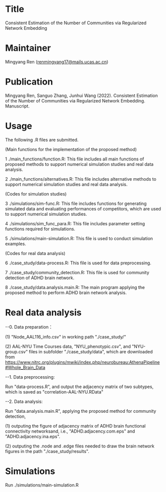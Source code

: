 # Title
Consistent Estimation of the Number of Communities via Regularized Network Embedding

# Maintainer
Mingyang Ren (renmingyang17@mails.ucas.ac.cn)

# Publication
Mingyang Ren, Sanguo Zhang, Junhui Wang (2022). Consistent Estimation of the Number of Communities via Regularized Network Embedding. Manuscript.

# Usage
The following .R files are submitted.

(Main functions for the implementation of the proposed method)

1 ./main_functions/function.R: This file includes all main functions of proposed methods to support numerical simulation studies and real data analysis.

2 ./main_functions/alternatives.R: This file includes alternative methods to support numerical simulation studies and real data analysis.

(Codes for simulation studies)

3 ./simulations/sim-func.R: This file includes functions for generating simulated data and evaluating performances of competitors, which are used to support numerical simulation studies.

4 ./simulations/sim_func_para.R: This file includes parameter setting functions required for simulations.

5 ./simulations/main-simulation.R: This file is used to conduct simulation examples.

(Codes for real data analysis)

6 ./case_study/data-process.R: This file is used for data preprocessing.

7 ./case_study/community_detection.R: This file is used for community detection of ADHD brain network.

8 ./case_study/data.analysis.main.R: The main program applying the proposed method to perform ADHD brain network analysis.


# Real data analysis
--0. Data preparation：

(1) "Node_AAL116_info.csv" in working path "./case_study/"

(2) AAL-NYU Time Courses data,  "NYU_phenotypic.csv", and "NYU-group.csv" files in subfolder "./case_study/data", which are downloaded from https://www.nitrc.org/plugins/mwiki/index.php/neurobureau:AthenaPipeline#Whole_Brain_Data

--1. Data preprocessing: 

Run "data-process.R", and output the adjacency matrix of two subtypes, which is saved as "correlation-AAL-NYU.RData"

--2. Data analysis: 

Run "data.analysis.main.R", applying the proposed method for community detection,

(1) outputing the figure of adjacency matrix of ADHD brain functional connectivity networksand, i.e., "ADHD.adjacency.com.eps" and "ADHD.adjacency.ina.eps".

(2) outputing the .node and .edge files needed to draw the brain network figures in the path "./case_study/results".


# Simulations
Run ./simulations/main-simulation.R

